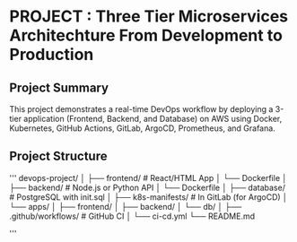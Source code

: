 # PROJECT : Three Tier Microservices Architechture From Development to Production

## Project Summary
This project demonstrates a real-time DevOps workflow by deploying a 3-tier application (Frontend, Backend, and Database) on AWS using Docker, Kubernetes, GitHub Actions, GitLab, ArgoCD, Prometheus, and Grafana.

## Project Structure
'''
devops-project/
│
├── frontend/               # React/HTML App
│   └── Dockerfile
│
├── backend/                # Node.js or Python API
│   └── Dockerfile
│
├── database/               # PostgreSQL with init.sql
│
├── k8s-manifests/          # In GitLab (for ArgoCD)
│   └── apps/
│       ├── frontend/
│       ├── backend/
│       └── db/
│
├── .github/workflows/      # GitHub CI
│   └── ci-cd.yml
└── README.md

'''
